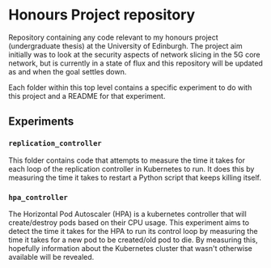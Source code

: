 # Honours Project repository

Repository containing any code relevant to my honours project (undergraduate thesis) at the University of Edinburgh. The project aim initially was to look at the security aspects of network slicing in the 5G core network, but is currently in a state of flux and this repository will be updated as and when the goal settles down.

Each folder within this top level contains a specific experiment to do with this project and a README for that experiment.

## Experiments

### `replication_controller`

This folder contains code that attempts to measure the time it takes for each loop of the replication controller in Kubernetes to run. It does this by measuring the time it takes to restart a Python script that keeps killing itself.

### `hpa_controller`

The Horizontal Pod Autoscaler (HPA) is a kubernetes controller that will create/destroy pods based on their CPU usage. This experiment aims to detect the time it takes for the HPA to run its control loop by measuring the time it takes for a new pod to be created/old pod to die. By measuring this, hopefully information about the Kubernetes cluster that wasn't otherwise available will be revealed.
